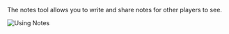 The notes tool allows you to write and share notes for other players to see.

![Using Notes](usingNotes)
